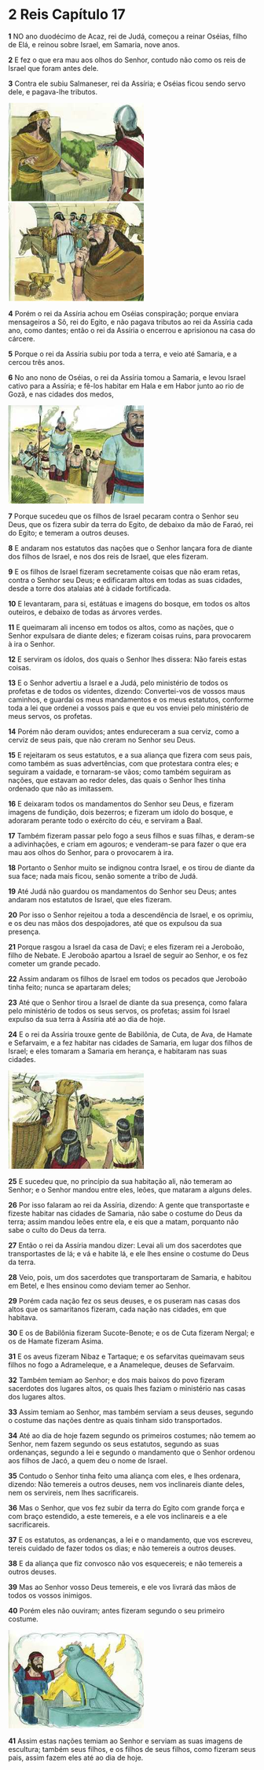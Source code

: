 # 2 Reis Capítulo 17

**1** 	NO ano duodécimo de Acaz, rei de Judá, começou a reinar Oséias, filho de Elá, e reinou sobre Israel, em Samaria, nove anos.

**2** 	E fez o que era mau aos olhos do Senhor, contudo não como os reis de Israel que foram antes dele.

**3** 	Contra ele subiu Salmaneser, rei da Assíria; e Oséias ficou sendo servo dele, e pagava-lhe tributos.

![](../Images/SweetPublishing/12-17-1.jpg) ![](../Images/SweetPublishing/12-17-2.jpg) 

**4** 	Porém o rei da Assíria achou em Oséias conspiração; porque enviara mensageiros a Sô, rei do Egito, e não pagava tributos ao rei da Assíria cada ano, como dantes; então o rei da Assíria o encerrou e aprisionou na casa do cárcere.

**5** 	Porque o rei da Assíria subiu por toda a terra, e veio até Samaria, e a cercou três anos.

**6** 	No ano nono de Oséias, o rei da Assíria tomou a Samaria, e levou Israel cativo para a Assíria; e fê-los habitar em Hala e em Habor junto ao rio de Gozã, e nas cidades dos medos,

![](../Images/SweetPublishing/12-17-3.jpg) 

**7** 	Porque sucedeu que os filhos de Israel pecaram contra o Senhor seu Deus, que os fizera subir da terra do Egito, de debaixo da mão de Faraó, rei do Egito; e temeram a outros deuses.

**8** 	E andaram nos estatutos das nações que o Senhor lançara fora de diante dos filhos de Israel, e nos dos reis de Israel, que eles fizeram.

**9** 	E os filhos de Israel fizeram secretamente coisas que não eram retas, contra o Senhor seu Deus; e edificaram altos em todas as suas cidades, desde a torre dos atalaias até à cidade fortificada.

**10** 	E levantaram, para si, estátuas e imagens do bosque, em todos os altos outeiros, e debaixo de todas as árvores verdes.

**11** 	E queimaram ali incenso em todos os altos, como as nações, que o Senhor expulsara de diante deles; e fizeram coisas ruins, para provocarem à ira o Senhor.

**12** 	E serviram os ídolos, dos quais o Senhor lhes dissera: Não fareis estas coisas.

**13** 	E o Senhor advertiu a Israel e a Judá, pelo ministério de todos os profetas e de todos os videntes, dizendo: Convertei-vos de vossos maus caminhos, e guardai os meus mandamentos e os meus estatutos, conforme toda a lei que ordenei a vossos pais e que eu vos enviei pelo ministério de meus servos, os profetas.

**14** 	Porém não deram ouvidos; antes endureceram a sua cerviz, como a cerviz de seus pais, que não creram no Senhor seu Deus.

**15** 	E rejeitaram os seus estatutos, e a sua aliança que fizera com seus pais, como também as suas advertências, com que protestara contra eles; e seguiram a vaidade, e tornaram-se vãos; como também seguiram as nações, que estavam ao redor deles, das quais o Senhor lhes tinha ordenado que não as imitassem.

**16** 	E deixaram todos os mandamentos do Senhor seu Deus, e fizeram imagens de fundição, dois bezerros; e fizeram um ídolo do bosque, e adoraram perante todo o exército do céu, e serviram a Baal.

**17** 	Também fizeram passar pelo fogo a seus filhos e suas filhas, e deram-se a adivinhações, e criam em agouros; e venderam-se para fazer o que era mau aos olhos do Senhor, para o provocarem à ira.

**18** 	Portanto o Senhor muito se indignou contra Israel, e os tirou de diante da sua face; nada mais ficou, senão somente a tribo de Judá.

**19** 	Até Judá não guardou os mandamentos do Senhor seu Deus; antes andaram nos estatutos de Israel, que eles fizeram.

**20** 	Por isso o Senhor rejeitou a toda a descendência de Israel, e os oprimiu, e os deu nas mãos dos despojadores, até que os expulsou da sua presença.

**21** 	Porque rasgou a Israel da casa de Davi; e eles fizeram rei a Jeroboão, filho de Nebate. E Jeroboão apartou a Israel de seguir ao Senhor, e os fez cometer um grande pecado.

**22** 	Assim andaram os filhos de Israel em todos os pecados que Jeroboão tinha feito; nunca se apartaram deles;

**23** 	Até que o Senhor tirou a Israel de diante da sua presença, como falara pelo ministério de todos os seus servos, os profetas; assim foi Israel expulso da sua terra à Assíria até ao dia de hoje.

**24** 	E o rei da Assíria trouxe gente de Babilônia, de Cuta, de Ava, de Hamate e Sefarvaim, e a fez habitar nas cidades de Samaria, em lugar dos filhos de Israel; e eles tomaram a Samaria em herança, e habitaram nas suas cidades.

![](../Images/SweetPublishing/12-17-4.jpg) 

**25** 	E sucedeu que, no princípio da sua habitação ali, não temeram ao Senhor; e o Senhor mandou entre eles, leões, que mataram a alguns deles.

**26** 	Por isso falaram ao rei da Assíria, dizendo: A gente que transportaste e fizeste habitar nas cidades de Samaria, não sabe o costume do Deus da terra; assim mandou leões entre ela, e eis que a matam, porquanto não sabe o culto do Deus da terra.

**27** 	Então o rei da Assíria mandou dizer: Levai ali um dos sacerdotes que transportastes de lá; e vá e habite lá, e ele lhes ensine o costume do Deus da terra.

**28** 	Veio, pois, um dos sacerdotes que transportaram de Samaria, e habitou em Betel, e lhes ensinou como deviam temer ao Senhor.

**29** 	Porém cada nação fez os seus deuses, e os puseram nas casas dos altos que os samaritanos fizeram, cada nação nas cidades, em que habitava.

**30** 	E os de Babilônia fizeram Sucote-Benote; e os de Cuta fizeram Nergal; e os de Hamate fizeram Asima.

**31** 	E os aveus fizeram Nibaz e Tartaque; e os sefarvitas queimavam seus filhos no fogo a Adrameleque, e a Anameleque, deuses de Sefarvaim.

**32** 	Também temiam ao Senhor; e dos mais baixos do povo fizeram sacerdotes dos lugares altos, os quais lhes faziam o ministério nas casas dos lugares altos.

**33** 	Assim temiam ao Senhor, mas também serviam a seus deuses, segundo o costume das nações dentre as quais tinham sido transportados.

**34** 	Até ao dia de hoje fazem segundo os primeiros costumes; não temem ao Senhor, nem fazem segundo os seus estatutos, segundo as suas ordenanças, segundo a lei e segundo o mandamento que o Senhor ordenou aos filhos de Jacó, a quem deu o nome de Israel.

**35** 	Contudo o Senhor tinha feito uma aliança com eles, e lhes ordenara, dizendo: Não temereis a outros deuses, nem vos inclinareis diante deles, nem os servireis, nem lhes sacrificareis.

**36** 	Mas o Senhor, que vos fez subir da terra do Egito com grande força e com braço estendido, a este temereis, e a ele vos inclinareis e a ele sacrificareis.

**37** 	E os estatutos, as ordenanças, a lei e o mandamento, que vos escreveu, tereis cuidado de fazer todos os dias; e não temereis a outros deuses.

**38** 	E da aliança que fiz convosco não vos esquecereis; e não temereis a outros deuses.

**39** 	Mas ao Senhor vosso Deus temereis, e ele vos livrará das mãos de todos os vossos inimigos.

**40** 	Porém eles não ouviram; antes fizeram segundo o seu primeiro costume.

![](../Images/SweetPublishing/12-17-5.jpg) 

**41** 	Assim estas nações temiam ao Senhor e serviam as suas imagens de escultura; também seus filhos, e os filhos de seus filhos, como fizeram seus pais, assim fazem eles até ao dia de hoje.

